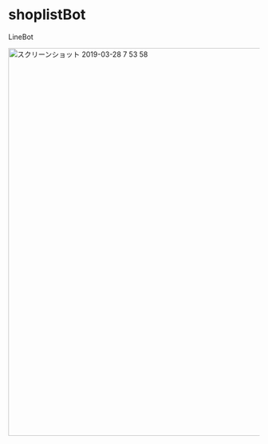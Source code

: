 # shoplistBot
LineBot

<img width="777" alt="スクリーンショット 2019-03-28 7 53 58" src="https://user-images.githubusercontent.com/46513096/55117753-33730700-512f-11e9-9c6d-960c496b9148.png">
